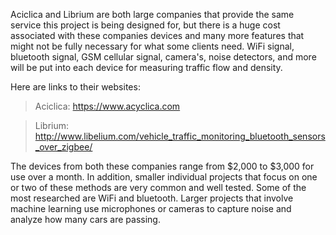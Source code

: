 Aciclica and Librium are both large companies that provide the same service this project is being designed for,
but there is a huge cost associated with these companies devices and many more features that might not be fully 
necessary for what some clients need. WiFi signal, bluetooth signal, GSM cellular signal, camera's, noise detectors, 
and more will be put into each device for measuring traffic flow and density.

Here are links to their websites:
> Aciclica: https://www.acyclica.com

> Librium: http://www.libelium.com/vehicle_traffic_monitoring_bluetooth_sensors_over_zigbee/

The devices from both these companies range from $2,000 to $3,000 for use over a month. In addition, smaller individual 
projects that focus on one or two of these methods are very common and well tested. Some of the most researched are 
WiFi and bluetooth. Larger projects that involve machine learning use microphones or cameras to capture noise and analyze
how many cars are passing.
